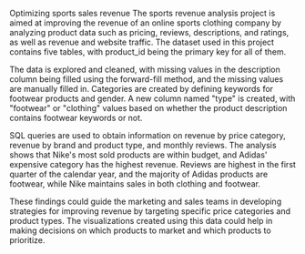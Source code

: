 Optimizing sports sales revenue
The sports revenue analysis project is aimed at improving the revenue of an online sports clothing company by analyzing product data such as pricing, reviews, descriptions, and ratings, as well as revenue and website traffic. The dataset used in this project contains five tables, with product_id being the primary key for all of them.

The data is explored and cleaned, with missing values in the description column being filled using the forward-fill method, and the missing values are manually filled in. Categories are created by defining keywords for footwear products and gender. A new column named "type" is created, with "footwear" or "clothing" values based on whether the product description contains footwear keywords or not.

SQL queries are used to obtain information on revenue by price category, revenue by brand and product type, and monthly reviews. The analysis shows that Nike's most sold products are within budget, and Adidas' expensive category has the highest revenue. Reviews are highest in the first quarter of the calendar year, and the majority of Adidas products are footwear, while Nike maintains sales in both clothing and footwear.

These findings could guide the marketing and sales teams in developing strategies for improving revenue by targeting specific price categories and product types. The visualizations created using this data could help in making decisions on which products to market and which products to prioritize.